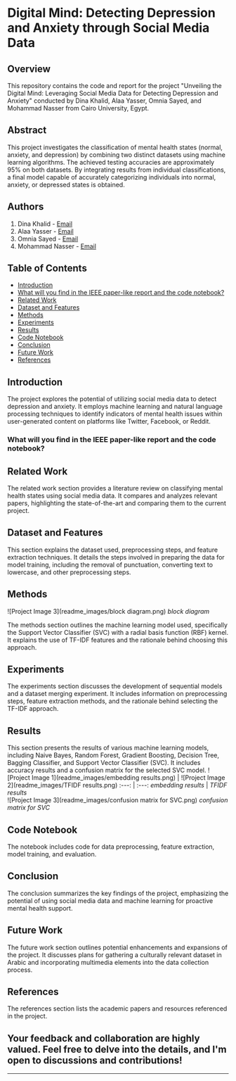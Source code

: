 # Digital Mind: Detecting Depression and Anxiety through Social Media Data

## Overview

This repository contains the code and report for the project "Unveiling the Digital Mind: Leveraging Social Media Data for Detecting Depression and Anxiety" conducted by Dina Khalid, Alaa Yasser, Omnia Sayed, and Mohammad Nasser from Cairo University, Egypt.

## Abstract

This project investigates the classification of mental health states (normal, anxiety, and depression) by combining two distinct datasets using machine learning algorithms. The achieved testing accuracies are approximately 95% on both datasets. By integrating results from individual classifications, a final model capable of accurately categorizing individuals into normal, anxiety, or depressed states is obtained.

## Authors

1. Dina Khalid - [Email](mailto:dina.salama00@eng-st.cu.edu.eg)
2. Alaa Yasser - [Email](mailto:alaa.hameed01@eng-st.cu.edu.eg)
3. Omnia Sayed - [Email](mailto:omnia.hassaunien99@eng-st.cu.edu.eg)
4. Mohammad Nasser - [Email](mailto:mohamed.mohamed0116@eng-st.cu.edu.eg)

## Table of Contents

- [Introduction](#i-introduction)
- [What will you find in the IEEE paper-like report and the code notebook?](#what-will-you-find-in-the-ieee-paper-like-report-and-the-code-notebook)
- [Related Work](#ii-related-work)
- [Dataset and Features](#iii-dataset-and-features)
- [Methods](#iv-methods)
- [Experiments](#v-experiments)
- [Results](#vi-results)
- [Code Notebook](#vii-code-notebook)
- [Conclusion](#viii-conclusion)
- [Future Work](#ix-future-work)
- [References](#references)

## Introduction

The project explores the potential of utilizing social media data to detect depression and anxiety. It employs machine learning and natural language processing techniques to identify indicators of mental health issues within user-generated content on platforms like Twitter, Facebook, or Reddit.

### What will you find in the IEEE paper-like report and the code notebook?
## Related Work

The related work section provides a literature review on classifying mental health states using social media data. It compares and analyzes relevant papers, highlighting the state-of-the-art and comparing them to the current project.

## Dataset and Features

This section explains the dataset used, preprocessing steps, and feature extraction techniques. It details the steps involved in preparing the data for model training, including the removal of punctuation, converting text to lowercase, and other preprocessing steps.

## Methods
![Project Image 3](readme_images/block diagram.png)
*block diagram* 

The methods section outlines the machine learning model used, specifically the Support Vector Classifier (SVC) with a radial basis function (RBF) kernel. It explains the use of TF-IDF features and the rationale behind choosing this approach.

## Experiments

The experiments section discusses the development of sequential models and a dataset merging experiment. It includes information on preprocessing steps, feature extraction methods, and the rationale behind selecting the TF-IDF approach.

## Results

This section presents the results of various machine learning models, including Naive Bayes, Random Forest, Gradient Boosting, Decision Tree, Bagging Classifier, and Support Vector Classifier (SVC). It includes accuracy results and a confusion matrix for the selected SVC model.
![Project Image 1](readme_images/embedding results.png) | ![Project Image 2](readme_images/TFIDF results.png) 
:---: | :---: 
*embedding results* | *TFIDF results* 
<br/>
![Project Image 3](readme_images/confusion matrix for SVC.png)
*confusion matrix for SVC* 
## Code Notebook

The notebook includes code for data preprocessing, feature extraction, model training, and evaluation.

## Conclusion

The conclusion summarizes the key findings of the project, emphasizing the potential of using social media data and machine learning for proactive mental health support.

## Future Work

The future work section outlines potential enhancements and expansions of the project. It discusses plans for gathering a culturally relevant dataset in Arabic and incorporating multimedia elements into the data collection process.

## References

The references section lists the academic papers and resources referenced in the project.

## Your feedback and collaboration are highly valued. Feel free to delve into the details, and I'm open to discussions and contributions!
---

